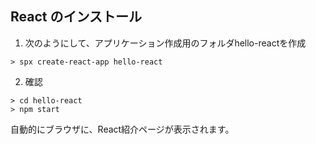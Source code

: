 ## React のインストール

1. 次のようにして、アプリケーション作成用のフォルダhello-reactを作成
```
> spx create-react-app hello-react
```
2. 確認
```
> cd hello-react
> npm start
```

自動的にブラウザに、React紹介ページが表示されます。

